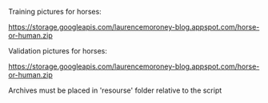 Training pictures for horses:

 https://storage.googleapis.com/laurencemoroney-blog.appspot.com/horse-or-human.zip
 
 Validation pictures for horses:
 
  https://storage.googleapis.com/laurencemoroney-blog.appspot.com/horse-or-human.zip
  
  
Archives must be placed in 'resourse' folder relative to the script